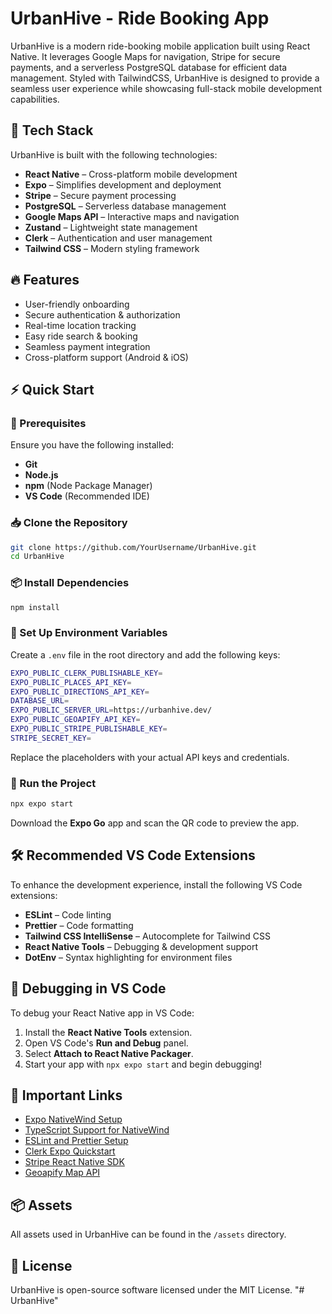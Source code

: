 # UrbanHive - Ride Booking App

UrbanHive is a modern ride-booking mobile application built using React Native. It leverages Google Maps for navigation, Stripe for secure payments, and a serverless PostgreSQL database for efficient data management. Styled with TailwindCSS, UrbanHive is designed to provide a seamless user experience while showcasing full-stack mobile development capabilities.

## 🚀 Tech Stack

UrbanHive is built with the following technologies:

- **React Native** – Cross-platform mobile development
- **Expo** – Simplifies development and deployment
- **Stripe** – Secure payment processing
- **PostgreSQL** – Serverless database management
- **Google Maps API** – Interactive maps and navigation
- **Zustand** – Lightweight state management
- **Clerk** – Authentication and user management
- **Tailwind CSS** – Modern styling framework

## 🔥 Features

- User-friendly onboarding
- Secure authentication & authorization
- Real-time location tracking
- Easy ride search & booking
- Seamless payment integration
- Cross-platform support (Android & iOS)

## ⚡ Quick Start

### 📌 Prerequisites

Ensure you have the following installed:

- **Git**
- **Node.js**
- **npm** (Node Package Manager)
- **VS Code** (Recommended IDE)

### 📥 Clone the Repository

```sh
git clone https://github.com/YourUsername/UrbanHive.git
cd UrbanHive
```

### 📦 Install Dependencies

```sh
npm install
```

### 🔑 Set Up Environment Variables

Create a `.env` file in the root directory and add the following keys:

```sh
EXPO_PUBLIC_CLERK_PUBLISHABLE_KEY=
EXPO_PUBLIC_PLACES_API_KEY=
EXPO_PUBLIC_DIRECTIONS_API_KEY=
DATABASE_URL=
EXPO_PUBLIC_SERVER_URL=https://urbanhive.dev/
EXPO_PUBLIC_GEOAPIFY_API_KEY=
EXPO_PUBLIC_STRIPE_PUBLISHABLE_KEY=
STRIPE_SECRET_KEY=
```

Replace the placeholders with your actual API keys and credentials.

### 🚀 Run the Project

```sh
npx expo start
```

Download the **Expo Go** app and scan the QR code to preview the app.

## 🛠 Recommended VS Code Extensions

To enhance the development experience, install the following VS Code extensions:

- **ESLint** – Code linting
- **Prettier** – Code formatting
- **Tailwind CSS IntelliSense** – Autocomplete for Tailwind CSS
- **React Native Tools** – Debugging & development support
- **DotEnv** – Syntax highlighting for environment files

## 🐞 Debugging in VS Code

To debug your React Native app in VS Code:

1. Install the **React Native Tools** extension.
2. Open VS Code's **Run and Debug** panel.
3. Select **Attach to React Native Packager**.
4. Start your app with `npx expo start` and begin debugging!

## 🔗 Important Links

- [Expo NativeWind Setup](https://nativewind.dev/)
- [TypeScript Support for NativeWind](https://nativewind.dev/docs/typescript)
- [ESLint and Prettier Setup](https://eslint.org/)
- [Clerk Expo Quickstart](https://clerk.dev/docs/expo/quickstart)
- [Stripe React Native SDK](https://stripe.com/docs/payments/accept-a-payment?platform=react-native)
- [Geoapify Map API](https://apidocs.geoapify.com/)

## 📦 Assets

All assets used in UrbanHive can be found in the `/assets` directory.

## 📜 License

UrbanHive is open-source software licensed under the MIT License.
"# UrbanHive" 
